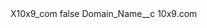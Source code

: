<?xml version="1.0" encoding="UTF-8"?>
<CustomMetadata xmlns="http://soap.sforce.com/2006/04/metadata" xmlns:xsi="http://www.w3.org/2001/XMLSchema-instance" xmlns:xsd="http://www.w3.org/2001/XMLSchema">
    <label>X10x9_com</label>
    <protected>false</protected>
    <values>
        <field>Domain_Name__c</field>
        <value xsi:type="xsd:string">10x9.com</value>
    </values>
</CustomMetadata>
